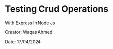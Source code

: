 <h1>Testing Crud Operations</h1>
<p>With Express In Node Js</p>
<p>Creator: Waqas Ahmed</p>
<p>Date: 17/04/2024</p>
